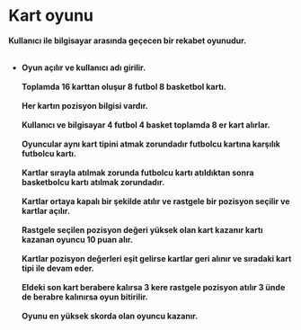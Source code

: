 # Kart oyunu<center>
<strong>Kullanıcı ile bilgisayar arasında geçecen bir rekabet oyunudur.<br><br>
* Oyun açılır ve kullanıcı adı girilir.<br><br>
Toplamda 16 karttan oluşur 8 futbol 8 basketbol kartı.<br><br>
Her kartın pozisyon bilgisi vardır.<br><br>
Kullanıcı ve bilgisayar 4 futbol 4 basket toplamda 8 er kart alırlar.<br><br>
Oyuncular aynı kart tipini atmak zorundadır futbolcu kartına karşılık futbolcu kartı.<br><br>
Kartlar sırayla atılmak zorunda futbolcu kartı atıldıktan sonra basketbolcu kartı atılmak zorundadır.<br><br>
Kartlar ortaya kapalı bir şekilde atılır ve rastgele bir pozisyon seçilir ve kartlar açılır.<br><br>
Rastgele seçilen pozisyon değeri yüksek olan kart kazanır kartı kazanan oyuncu 10 puan alır.<br><br>
Kartlar pozisyon değerleri eşit gelirse kartlar geri alınır ve sıradaki kart tipi ile devam eder.<br><br>
Eldeki son kart berabere kalırsa 3 kere rastgele pozisyon atılır 3 ünde de berabre kalınırsa oyun bitirilir.<br><br>
Oyunu en yüksek skorda olan oyuncu kazanır.<br></strong><br>
